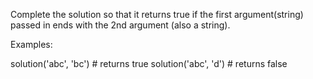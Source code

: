 Complete the solution so that it returns true if the first argument(string) passed in ends with the 2nd argument (also a string).

Examples:

solution('abc', 'bc') # returns true
solution('abc', 'd') # returns false
